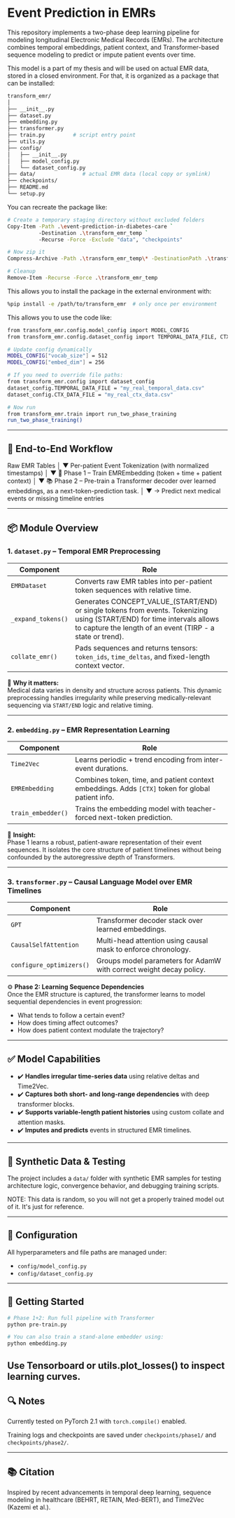 # Event Prediction in EMRs

This repository implements a two-phase deep learning pipeline for modeling longitudinal Electronic Medical Records (EMRs). The architecture combines temporal embeddings, patient context, and Transformer-based sequence modeling to predict or impute patient events over time.

This model is a part of my thesis and will be used on actual EMR data, stored in a closed environment. For that, it is organized as a package that can be installed:

```bash
transform_emr/
│
├── __init__.py
├── dataset.py
├── embedding.py
├── transformer.py
├── train.py         # script entry point
├── utils.py
├── config/
│   ├── __init__.py
│   ├── model_config.py
│   └── dataset_config.py
├── data/               # actual EMR data (local copy or symlink)
├── checkpoints/
├── README.md
└── setup.py
```

You can recreate the package like:
```bash
# Create a temporary staging directory without excluded folders
Copy-Item -Path .\event-prediction-in-diabetes-care `
          -Destination .\transform_emr_temp `
          -Recurse -Force -Exclude "data", "checkpoints"

# Now zip it
Compress-Archive -Path .\transform_emr_temp\* -DestinationPath .\transform_emr.zip -Force

# Cleanup
Remove-Item -Recurse -Force .\transform_emr_temp
```

This allows you to install the package in the external environment with:
```bash
%pip install -e /path/to/transform_emr  # only once per environment
```

This allows you to use the code like:

```bash
from transform_emr.config.model_config import MODEL_CONFIG
from transform_emr.config.dataset_config import TEMPORAL_DATA_FILE, CTX_DATA_FILE

# Update config dynamically
MODEL_CONFIG["vocab_size"] = 512
MODEL_CONFIG["embed_dim"] = 256

# If you need to override file paths:
from transform_emr.config import dataset_config
dataset_config.TEMPORAL_DATA_FILE = "my_real_temporal_data.csv"
dataset_config.CTX_DATA_FILE = "my_real_ctx_data.csv"

# Now run
from transform_emr.train import run_two_phase_training
run_two_phase_training()
```
---

## 🔄 End-to-End Workflow

Raw EMR Tables
│
▼
Per-patient Event Tokenization (with normalized timestamps)
│
▼
🧠 Phase 1 – Train EMREmbedding (token + time + patient context)
│
▼
📚 Phase 2 – Pre-train a Transformer decoder over learned embeddings, as a next-token-prediction task.
│
▼
→ Predict next medical events or missing timeline entries

---

## 📦 Module Overview

### 1. **`dataset.py`** – Temporal EMR Preprocessing

| Component            | Role                                                                                             |
|---------------------|--------------------------------------------------------------------------------------------------|
| `EMRDataset`        | Converts raw EMR tables into per-patient token sequences with relative time.                     |
| `_expand_tokens()`  | Generates CONCEPT_VALUE_(START/END) or single tokens from events. Tokenizing using (START/END) for time intervals allows to capture the length of an event (TIRP - a state or trend).                         |
| `collate_emr()`     | Pads sequences and returns tensors: `token_ids`, `time_deltas`, and fixed-length context vector. |

📌 **Why it matters:**  
Medical data varies in density and structure across patients. This dynamic preprocessing handles irregularity while preserving medically-relevant sequencing via `START/END` logic and relative timing.

---

### 2. **`embedding.py`** – EMR Representation Learning

| Component           | Role                                                                                              |
|--------------------|---------------------------------------------------------------------------------------------------|
| `Time2Vec`          | Learns periodic + trend encoding from inter-event durations.                                      |
| `EMREmbedding`      | Combines token, time, and patient context embeddings. Adds `[CTX]` token for global patient info. |
| `train_embedder()`  | Trains the embedding model with teacher-forced next-token prediction.                            |

🧠 **Insight:**  
Phase 1 learns a robust, patient-aware representation of their event sequences. It isolates the core structure of patient timelines without being confounded by the autoregressive depth of Transformers.

---

### 3. **`transformer.py`** – Causal Language Model over EMR Timelines

| Component           | Role                                                                                              |
|--------------------|---------------------------------------------------------------------------------------------------|
| `GPT`               | Transformer decoder stack over learned embeddings.                                                |
| `CausalSelfAttention` | Multi-head attention using causal mask to enforce chronology.                                 |
| `configure_optimizers()` | Groups model parameters for AdamW with correct weight decay policy.                         |

⚙️ **Phase 2: Learning Sequence Dependencies**  
Once the EMR structure is captured, the transformer learns to model sequential dependencies in event progression:  
- What tends to follow a certain event?  
- How does timing affect outcomes?  
- How does patient context modulate the trajectory?

---

## ✅ Model Capabilities

- ✔️ **Handles irregular time-series data** using relative deltas and Time2Vec.
- ✔️ **Captures both short- and long-range dependencies** with deep transformer blocks.
- ✔️ **Supports variable-length patient histories** using custom collate and attention masks.
- ✔️ **Imputes and predicts** events in structured EMR timelines.

---

## 🧪 Synthetic Data & Testing

The project includes a `data/` folder with synthetic EMR samples for testing architecture logic, convergence behavior, and debugging training scripts.

NOTE: This data is random, so you will not get a properly trained model out of it. It's just for reference.

---

## 🔧 Configuration

All hyperparameters and file paths are managed under:
- `config/model_config.py`
- `config/dataset_config.py`

---

## 🏁 Getting Started

```bash
# Phase 1+2: Run full pipeline with Transformer
python pre-train.py

# You can also train a stand-alone embedder using:
python embedding.py
```
Use Tensorboard or utils.plot_losses() to inspect learning curves.
---

## 🔍 Notes
Currently tested on PyTorch 2.1 with `torch.compile()` enabled.

Training logs and checkpoints are saved under `checkpoints/phase1/` and `checkpoints/phase2/`.

---

## 📚 Citation
Inspired by recent advancements in temporal deep learning, sequence modeling in healthcare (BEHRT, RETAIN, Med-BERT), and Time2Vec (Kazemi et al.).